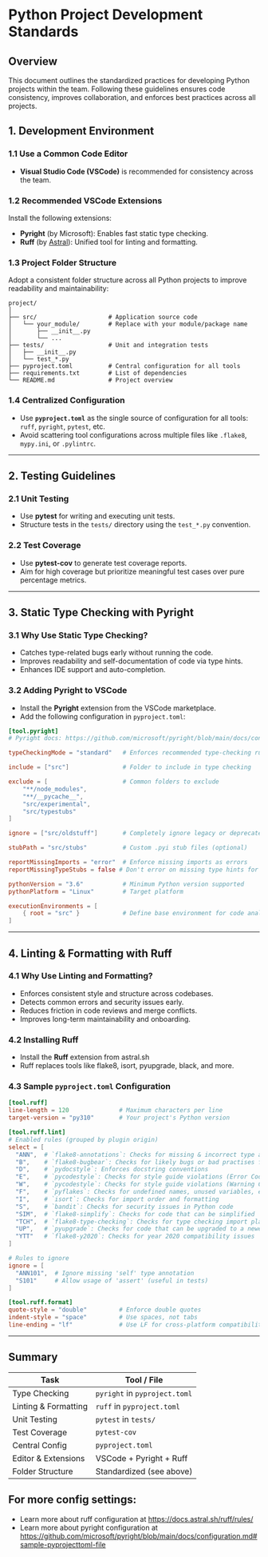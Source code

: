 # Python Project Development Standards

## Overview

This document outlines the standardized practices for developing Python
projects within the team. Following these guidelines ensures code consistency,
improves collaboration, and enforces best practices across all projects.

## 1. Development Environment

### 1.1 Use a Common Code Editor

* **Visual Studio Code (VSCode)** is recommended for consistency across the team.

### 1.2 Recommended VSCode Extensions

Install the following extensions:

* **Pyright** (by Microsoft): Enables fast static type checking.
* **Ruff** (by [Astral](https://astral.sh)): Unified tool for linting and formatting.

### 1.3 Project Folder Structure

Adopt a consistent folder structure across all Python projects to improve readability and maintainability:

```
project/
│
├── src/                    # Application source code
│   └── your_module/        # Replace with your module/package name
│       ├── __init__.py
│       └── ...
├── tests/                  # Unit and integration tests
│   ├── __init__.py
│   └── test_*.py
├── pyproject.toml          # Central configuration for all tools
├── requirements.txt        # List of dependencies
└── README.md               # Project overview
```

### 1.4 Centralized Configuration

* Use **`pyproject.toml`** as the single source of configuration for all tools: `ruff`, `pyright`, `pytest`, etc.
* Avoid scattering tool configurations across multiple files like `.flake8`, `mypy.ini`, or `.pylintrc`.

---

## 2. Testing Guidelines

### 2.1 Unit Testing

* Use **pytest** for writing and executing unit tests.
* Structure tests in the `tests/` directory using the `test_*.py` convention.

### 2.2 Test Coverage

* Use **pytest-cov** to generate test coverage reports.
* Aim for high coverage but prioritize meaningful test cases over pure percentage metrics.

---

## 3. Static Type Checking with Pyright

### 3.1 Why Use Static Type Checking?

* Catches type-related bugs early without running the code.
* Improves readability and self-documentation of code via type hints.
* Enhances IDE support and auto-completion.

### 3.2 Adding Pyright to VSCode

* Install the **Pyright** extension from the VSCode marketplace.
* Add the following configuration in `pyproject.toml`:

```toml
[tool.pyright]
# Pyright docs: https://github.com/microsoft/pyright/blob/main/docs/configuration.md#sample-pyprojecttoml-file

typeCheckingMode = "standard"   # Enforces recommended type-checking rules

include = ["src"]               # Folder to include in type checking

exclude = [                     # Common folders to exclude
    "**/node_modules",
    "**/__pycache__",
    "src/experimental",
    "src/typestubs"
]

ignore = ["src/oldstuff"]       # Completely ignore legacy or deprecated code

stubPath = "src/stubs"          # Custom .pyi stub files (optional)

reportMissingImports = "error"  # Enforce missing imports as errors
reportMissingTypeStubs = false # Don't error on missing type hints for 3rd-party libs

pythonVersion = "3.6"           # Minimum Python version supported
pythonPlatform = "Linux"        # Target platform

executionEnvironments = [
    { root = "src" }            # Define base environment for code analysis
]
```

---

## 4. Linting & Formatting with Ruff

### 4.1 Why Use Linting and Formatting?

* Enforces consistent style and structure across codebases.
* Detects common errors and security issues early.
* Reduces friction in code reviews and merge conflicts.
* Improves long-term maintainability and onboarding.

### 4.2 Installing Ruff

* Install the **Ruff** extension from astral.sh
* Ruff replaces tools like flake8, isort, pyupgrade, black, and more.

### 4.3 Sample `pyproject.toml` Configuration

```toml
[tool.ruff]
line-length = 120              # Maximum characters per line
target-version = "py310"       # Your project's Python version

[tool.ruff.lint]
# Enabled rules (grouped by plugin origin)
select = [
  "ANN",  # `flake8-annotations`: Checks for missing & incorrect type annotations (func args & rtypes)
  "B",    # `flake8-bugbear`: Checks for likely bugs or bad practises for python code
  "D",    # `pydocstyle`: Enforces docstring conventions
  "E",    # `pycodestyle`: Checks for style guide violations (Error Codes)
  "W",    # `pycodestyle`: Checks for style guide violations (Warning Codes)
  "F",    # `pyflakes`: Checks for undefined names, unused variables, etc.
  "I",    # `isort`: Checks for import order and formatting
  "S",    # `bandit`: Checks for security issues in Python code
  "SIM",  # `flake8-simplify`: Checks for code that can be simplified
  "TCH",  # `flake8-type-checking`: Checks for type checking import placement
  "UP",   # `pyupgrade`: Checks for code that can be upgraded to a newer version of Python
  "YTT"   # `flake8-y2020`: Checks for year 2020 compatibility issues
]

# Rules to ignore
ignore = [
  "ANN101",  # Ignore missing 'self' type annotation
  "S101"     # Allow usage of 'assert' (useful in tests)
]

[tool.ruff.format]
quote-style = "double"         # Enforce double quotes
indent-style = "space"         # Use spaces, not tabs
line-ending = "lf"             # Use LF for cross-platform compatibility
```

---

## Summary

| Task                 | Tool / File                   |
| -------------------- | ----------------------------- |
| Type Checking        | `pyright` in `pyproject.toml` |
| Linting & Formatting | `ruff` in `pyproject.toml`    |
| Unit Testing         | `pytest` in `tests/`          |
| Test Coverage        | `pytest-cov`                  |
| Central Config       | `pyproject.toml`              |
| Editor & Extensions  | VSCode + Pyright + Ruff       |
| Folder Structure     | Standardized (see above)      |


## For more config settings:
 * Learn more about ruff configuration at https://docs.astral.sh/ruff/rules/
 * Learn more about pyright configuration at https://github.com/microsoft/pyright/blob/main/docs/configuration.md#sample-pyprojecttoml-file


